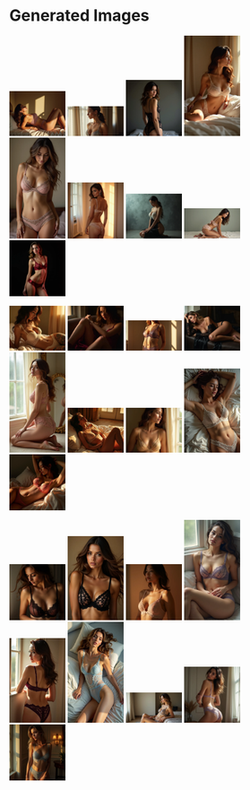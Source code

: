 # Generated Images



<img src="2025_07_02_01.webp" width="100"/> <img src="2025_07_02_02.webp" width="100"/> <img src="2025_07_02_03.webp" width="100"/> <img src="2025_07_02_04.webp" width="100"/> <img src="2025_07_02_05.webp" width="100"/> <img src="2025_07_02_06.webp" width="100"/> <img src="2025_07_02_07.webp" width="100"/> <img src="2025_07_02_08.webp" width="100"/> <img src="2025_07_02_09.webp" width="100"/>

<img src="2025_07_02_10.webp" width="100"/> <img src="2025_07_02_11.webp" width="100"/> <img src="2025_07_02_12.webp" width="100"/> <img src="2025_07_02_13.webp" width="100"/> <img src="2025_07_02_14.webp" width="100"/> <img src="2025_07_02_15.webp" width="100"/> <img src="2025_07_02_16.webp" width="100"/> <img src="2025_07_02_17.webp" width="100"/> <img src="2025_07_02_18.webp" width="100"/>

<img src="2025_07_02_19.webp" width="100"/> <img src="2025_07_02_20.webp" width="100"/> <img src="2025_07_02_21.webp" width="100"/> <img src="2025_07_02_22.webp" width="100"/> <img src="2025_07_02_23.webp" width="100"/> <img src="2025_07_02_24.webp" width="100"/> <img src="2025_07_02_25.webp" width="100"/> <img src="2025_07_02_26.webp" width="100"/> <img src="2025_07_02_27.webp" width="100"/>